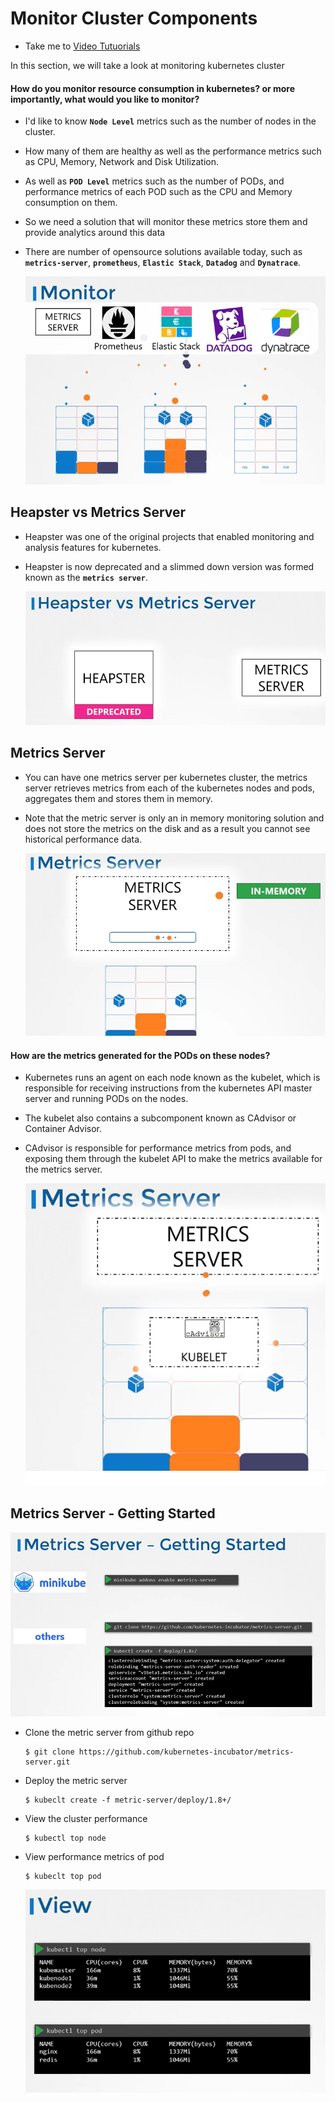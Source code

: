 # Monitor Cluster Components
  - Take me to [Video Tutuorials](https://kodekloud.com/courses/539883/lectures/9808186)
  
In this section, we will take a look at monitoring kubernetes cluster

#### How do you monitor resource consumption in kubernetes? or more importantly, what would you like to monitor?
- I'd like to know **`Node Level`** metrics such as the number of nodes in the cluster.
- How many of them are healthy as well as the performance metrics such as CPU, Memory, Network and Disk Utilization.
- As well as **`POD Level`** metrics such as the number of PODs, and performance metrics of each POD such as the CPU and Memory consumption on them.
- So we need a solution that will monitor these metrics store them and provide analytics around this data
- There are number of opensource solutions available today, such as **`metrics-server`**, **`prometheus`**, **`Elastic Stack`**, **`Datadog`** and **`Dynatrace`**.

  ![mon](../../images/mon.PNG)
 
## Heapster vs Metrics Server
- Heapster was one of the original projects that enabled monitoring and analysis features for kubernetes.
- Heapster is now deprecated and a slimmed down version was formed known as the **`metrics server`**.

  ![hpms](../../images/hpms.PNG)
  
## Metrics Server
- You can have one metrics server per kubernetes cluster, the metrics server retrieves metrics from each of the kubernetes nodes and pods, aggregates them and stores them in memory.
- Note that the metric server is only an in memory monitoring solution and does not store the metrics on the disk and as a result you cannot see historical performance data.

  ![ms1](../../images/ms1.PNG)


#### How are the metrics generated for the PODs on these nodes?
- Kubernetes runs an agent on each node known as the kubelet, which is responsible for receiving instructions from the kubernetes API master server and running PODs on the nodes.
- The kubelet also contains a subcomponent known as CAdvisor or Container Advisor.
- CAdvisor is responsible for performance metrics from pods, and exposing them through the kubelet API to make the metrics available for the metrics server.

  ![ca](../../images/ca.PNG)
  
## Metrics Server - Getting Started

  ![msg](../../images/msg.PNG)
  
- Clone the metric server from github repo
  ```
  $ git clone https://github.com/kubernetes-incubator/metrics-server.git
  ```
- Deploy the metric server
  ```
  $ kubeclt create -f metric-server/deploy/1.8+/
  ```
  
- View the cluster performance
  ```
  $ kubectl top node
  ```
- View performance metrics of pod
  ```
  $ kubeclt top pod
  ```
  
  ![view](../../images/view.PNG)
  
  
